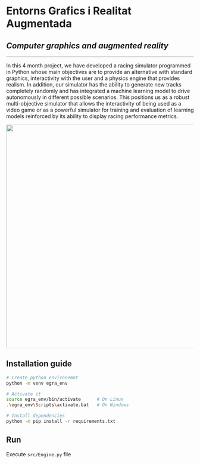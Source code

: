 # Entorns Grafics i Realitat Augmentada
## *Computer graphics and augmented reality*

---

In this 4 month project, we have developed a racing simulator programmed in Python whose main objectives are to provide an alternative with standard graphics, interactivity with the user and a physics engine that provides realism. In addition, our simulator has the ability to generate new tracks completely randomly and has integrated a machine learning model to drive autonomously in different possible scenarios. This positions us as a robust multi-objective simulator that allows the interactivity of being used as a video game or as a powerful simulator for training and evaluation of learning models reinforced by its ability to display racing performance metrics.


<p align="center">
  <img src="https://user-images.githubusercontent.com/13052324/208716923-98d06375-4587-4169-956c-b46ffa5c4d6a.png" width="600">
</p>

## Installation guide
```bash
# Create python environemnt
python -m venv egra_env

# Activate it
source egra_env/bin/activate      # On Linux
.\egra_env\Scripts\activate.bat   # On Windows

# Install dependencies
python -m pip install -r requirements.txt
```
## Run
Execute `src/Engine.py` file
